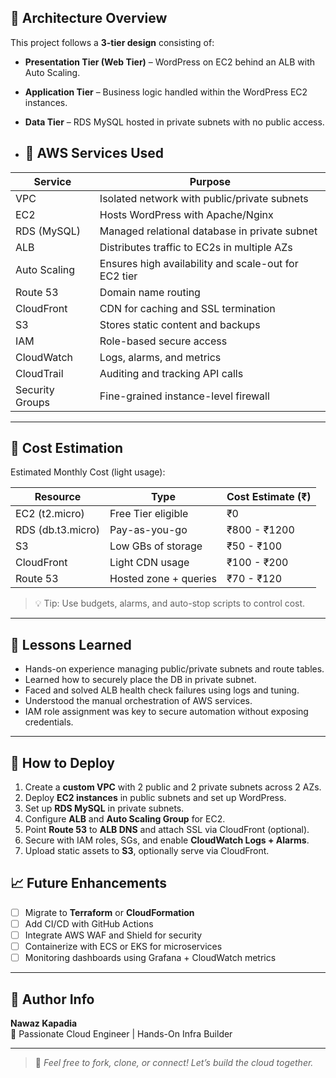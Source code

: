 ## 📐 Architecture Overview

This project follows a **3-tier design** consisting of:

- **Presentation Tier (Web Tier)** – WordPress on EC2 behind an ALB with Auto Scaling.
- **Application Tier** – Business logic handled within the WordPress EC2 instances.
- **Data Tier** – RDS MySQL hosted in private subnets with no public access.

- ## 🔧 AWS Services Used

| Service         | Purpose                                                   |
|----------------|-----------------------------------------------------------|
| VPC             | Isolated network with public/private subnets             |
| EC2             | Hosts WordPress with Apache/Nginx                        |
| RDS (MySQL)     | Managed relational database in private subnet            |
| ALB             | Distributes traffic to EC2s in multiple AZs              |
| Auto Scaling    | Ensures high availability and scale-out for EC2 tier     |
| Route 53        | Domain name routing                                      |
| CloudFront      | CDN for caching and SSL termination                      |
| S3              | Stores static content and backups                        |
| IAM             | Role-based secure access                                 |
| CloudWatch      | Logs, alarms, and metrics                                |
| CloudTrail      | Auditing and tracking API calls                          |
| Security Groups | Fine-grained instance-level firewall                     |

---

## 💸 Cost Estimation

Estimated Monthly Cost (light usage):

| Resource      | Type                    | Cost Estimate (₹) |
|---------------|-------------------------|--------------------|
| EC2 (t2.micro) | Free Tier eligible      | ₹0                 |
| RDS (db.t3.micro) | Pay-as-you-go       | ₹800 - ₹1200       |
| S3             | Low GBs of storage      | ₹50 - ₹100         |
| CloudFront     | Light CDN usage         | ₹100 - ₹200        |
| Route 53       | Hosted zone + queries   | ₹70 - ₹120         |

> 💡 Tip: Use budgets, alarms, and auto-stop scripts to control cost.

---

## 📖 Lessons Learned

- Hands-on experience managing public/private subnets and route tables.
- Learned how to securely place the DB in private subnet.
- Faced and solved ALB health check failures using logs and tuning.
- Understood the manual orchestration of AWS services.
- IAM role assignment was key to secure automation without exposing credentials.

---

## 🚀 How to Deploy

1. Create a **custom VPC** with 2 public and 2 private subnets across 2 AZs.
2. Deploy **EC2 instances** in public subnets and set up WordPress.
3. Set up **RDS MySQL** in private subnets.
4. Configure **ALB** and **Auto Scaling Group** for EC2.
5. Point **Route 53** to **ALB DNS** and attach SSL via CloudFront (optional).
6. Secure with IAM roles, SGs, and enable **CloudWatch Logs + Alarms**.
7. Upload static assets to **S3**, optionally serve via CloudFront.

## 📈 Future Enhancements

- [ ] Migrate to **Terraform** or **CloudFormation**
- [ ] Add CI/CD with GitHub Actions
- [ ] Integrate AWS WAF and Shield for security
- [ ] Containerize with ECS or EKS for microservices
- [ ] Monitoring dashboards using Grafana + CloudWatch metrics

---

## 🧠 Author Info

**Nawaz Kapadia**  
🎯 Passionate Cloud Engineer | Hands-On Infra Builder  


---

> 🌟 *Feel free to fork, clone, or connect! Let’s build the cloud together.*
